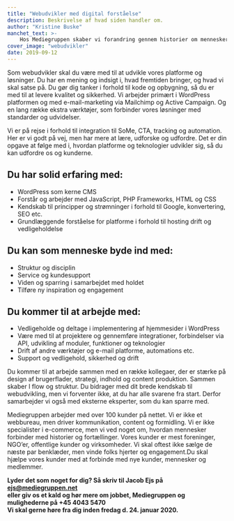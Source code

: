 ```yaml
---
title: "Webudvikler med digital forståelse"
description: Beskrivelse af hvad siden handler om.
author: "Kristine Buske"
manchet_text: >-
    Hos Mediegruppen skaber vi forandring gennem historier om mennesker. En af dem er historien om den tidligere misbruger Tage, som vores content- og magasinredaktør Kristine skulle formidle. En helt særlig historie, der rørte hende.
cover_image: "webudvikler"
date: 2019-09-12
---
```


Som webudvikler skal du være med til at udvikle vores platforme og løsninger. Du har en mening og indsigt i, hvad fremtiden bringer, og hvad vi skal satse på. Du gør dig tanker i forhold til kode og opbygning, så du er med til at levere kvalitet og sikkerhed. Vi arbejder primært i WordPress platformen og med e-mail-marketing via Mailchimp og Active Campaign. Og en lang række ekstra værktøjer, som forbinder vores løsninger med standarder og udvidelser. 

Vi er på rejse i forhold til integration til SoMe, CTA, tracking og automation. Her er vi godt på vej, men har mere at lære, udforske og udfordre. Det er din opgave at følge med i, hvordan platforme og teknologier udvikler sig, så du kan udfordre os og kunderne.  

## Du har solid erfaring med:
* WordPress som kerne CMS 
* Forstår og arbejder med JavaScript, PHP Frameworks, HTML og CSS 
* Kendskab til principper og strømninger i forhold til Google, konvertering, SEO etc. 
* Grundlæggende forståelse for platforme i forhold til hosting drift og vedligeholdelse 

## Du kan som menneske byde ind med:
* Struktur og disciplin  
* Service og kundesupport 
* Viden og sparring i samarbejdet med holdet 
* Tilføre ny inspiration og engagement  

## Du kommer til at arbejde med:
* Vedligeholde og deltage i implementering af hjemmesider i WordPress 
* Være med til at projektere og gennemføre integrationer, forbindelser via API, udvikling af moduler, funktioner og teknologier 
* Drift af andre værktøjer og e-mail platforme, automations etc. 
* Support og vedligehold, sikkerhed og drift 

Du kommer til at arbejde sammen med en række kollegaer, der er stærke på design af brugerflader, strategi, indhold og content produktion. Sammen skaber I flow og struktur. Du bidrager med dit brede kendskab til webudvikling, men vi forventer ikke, at du har alle svarene fra start. Derfor samarbejder vi også med eksterne eksperter, som du kan sparre med. 

Mediegruppen arbejder med over 100 kunder på nettet. Vi er ikke et webbureau, men driver kommunikation, content og formidling. Vi er ikke specialister i e-commerce, men vi ved noget om, hvordan mennesker forbinder med historier og fortællinger. Vores kunder er mest foreninger, NGO’er, offentlige kunder og virksomheder. Vi skal oftest ikke sælge de næste par benklæder, men vinde folks hjerter og engagement.Du skal hjælpe vores kunder med at forbinde med nye kunder, mennesker og medlemmer. 

**Lyder det som noget for dig? Så skriv til Jacob Ejs på ejs@mediegruppen.net<br>
eller giv os et kald og hør mere om jobbet, Mediegruppen og mulighederne på +45 4043 5470<br>
Vi skal gerne høre fra dig inden fredag d. 24. januar 2020.**